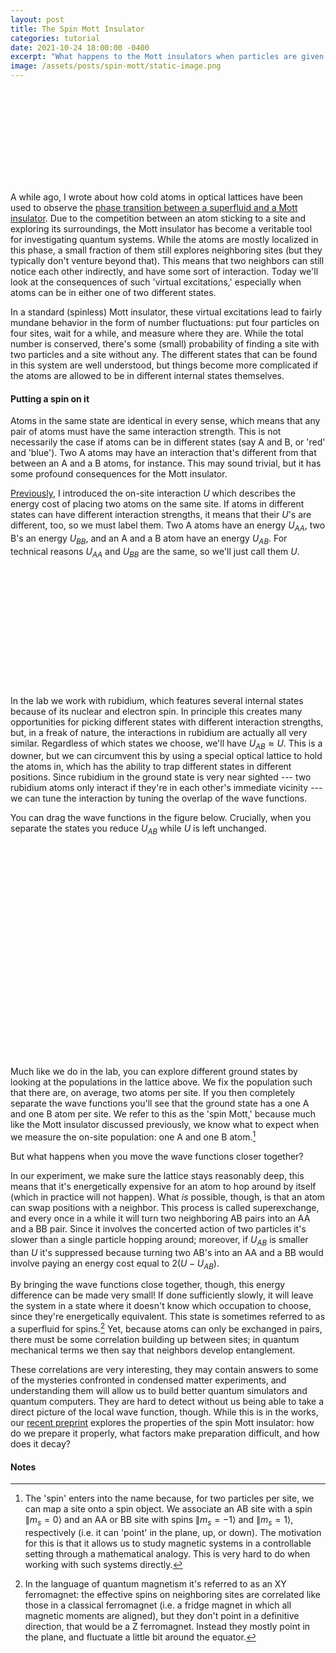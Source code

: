 ```yaml
---
layout: post
title: The Spin Mott Insulator
categories: tutorial
date: 2021-10-24 18:00:00 -0400
excerpt: "What happens to the Mott insulators when particles are given a spin degree of freedom? Or: a foray into quantum magnetism."
image: /assets/posts/spin-mott/static-image.png
---
```


<script src="/assets/d3.v7.min.js"></script>

<style>
.wannier {
    cursor: grab;
}
#latticeInfoBox {
    position: absolute;
    top: 50%;
    left: 50%;
    transform: translateY(-50%) translateX(-50%);
    background-color: #e3e3e3b5;
    padding: 10px;
    font-family: 'DM Mono', monospace;
    text-align: center;
}


</style>

<div id = "lattice-container" style="pad-bottom:20px;">
    <svg id = "spin-dependent-lattice-demo">
    </svg>
</div>

A while ago, I wrote about how cold atoms in optical lattices have been used to observe the [phase transition between a superfluid and a Mott insulator](/tutorial/2021/07/18/mi-to-sf.html). Due to the competition between an atom sticking to a site and exploring its surroundings, the Mott insulator has become a veritable tool for investigating quantum systems. While the atoms are mostly localized in this phase, a small fraction of them still explores neighboring sites (but they typically don't venture beyond that). This means that two neighbors can still notice each other indirectly, and have some sort of interaction. Today we'll look at the consequences of such 'virtual excitations,' especially when atoms can be in either one of two different states.

In a standard (spinless) Mott insulator, these virtual excitations lead to fairly mundane behavior in the form of number fluctuations: put four particles on four sites, wait for a while, and measure where they are. While the total number is conserved, there's some (small) probability of finding a site with two particles and a site without any. The different states that can be found in this system are well understood, but things become more complicated if the atoms are allowed to be in different internal states themselves.

#### Putting a spin on it
Atoms in the same state are identical in every sense, which means that any pair of atoms must have the same interaction strength. This is not necessarily the case if atoms can be in different states (say A and B, or 'red' and 'blue'). Two A atoms may have an interaction that's different from that between an A and a B atoms, for instance. This may sound trivial, but it has some profound consequences for the Mott insulator.

[Previously](/tutorial/2021/07/18/mi-to-sf.html), I introduced the on-site interaction $U$ which describes the energy cost of placing two atoms on the same site. If atoms in different states can have different interaction strengths, it means that their $U$'s are different, too, so we must label them. Two A atoms have an energy $U_{AA}$, two B's an energy $U_{BB}$, and an A and a B atom have an energy $U_{AB}$. For technical reasons $U_{AA}$ and $U_{BB}$ are the same, so we'll just call them $U$.

<div id = "interactions-container" style="padding:20px 0;">
    <svg id = "interaction-scales">
    </svg>
</div>

In the lab we work with rubidium, which features several internal states because of its nuclear and electron spin. In principle this creates many opportunities for picking different states with different interaction strengths, but, in a freak of nature, the interactions in rubidium are actually all very similar. Regardless of which states we choose, we'll have $U_{AB} \approx U$. This is a downer, but we can circumvent this by using a special optical lattice to hold the atoms in, which has the ability to trap different states in different positions. Since rubidium in the ground state is very near sighted --- two rubidium atoms only interact if they're in each other's immediate vicinity --- we can tune the interaction by tuning the overlap of the wave functions.

You can drag the wave functions in the figure below. Crucially, when you separate the states you reduce $U_{AB}$ while $U$ is left unchanged.

<div id = "wannier-container" style="text-align:center;position:relative;padding:20px 0;">
    <svg id = "lattice-phase">
    </svg>
    <svg id = "wannier">
    </svg>
    <p id = "latticeInfoBox" style="opacity:0;">
        Drag the wave functions to change their overlap.
    </p>
</div>

Much like we do in the lab, you can explore different ground states by looking at the populations in the lattice above. We fix the population such that there are, on average, two atoms per site. If you then completely separate the wave functions you'll see that the ground state has a one A and one B atom per site. We refer to this as the 'spin Mott,' because much like the Mott insulator discussed previously, we know what to expect when we measure the on-site population: one A and one B atom.[^1] 

But what happens when you move the wave functions closer together?

In our experiment, we make sure the lattice stays reasonably deep, this means that it's energetically expensive for an atom to hop around by itself (which in practice will not happen). What _is_ possible, though, is that an atom can swap positions with a neighbor. This process is called superexchange, and every once in a while it will turn two neighboring AB pairs into an AA and a BB pair. Since it involves the concerted action of two particles it's slower than a single particle hopping around; moreover, if $U_{AB}$ is smaller than $U$ it's suppressed because turning two AB's into an AA and a BB would involve paying an energy cost equal to $2(U-U_{AB})$.

By bringing the wave functions close together, though, this energy difference can be made very small! If done sufficiently slowly, it will leave the system in a state where it doesn't know which occupation to choose, since they're energetically equivalent. This state is sometimes referred to as a superfluid for spins.[^2] Yet, because atoms can only be exchanged in pairs, there must be some correlation building up between sites; in quantum mechanical terms we then say that neighbors develop entanglement.

These correlations are very interesting, they may contain answers to some of the mysteries confronted in condensed matter experiments, and understanding them will allow us to build better quantum simulators and quantum computers. They are hard to detect without us being able to take a direct picture of the local wave function, though. While this is in the works, our [recent preprint](https://arxiv.org/abs/2110.00354) explores the properties of the spin Mott insulator: how do we prepare it properly, what factors make preparation difficult, and how does it decay? 

#### Notes
[^1]: The 'spin' enters into the name because, for two particles per site, we can map a site onto a spin object. We associate an AB site with a spin $\|m_s=0\rangle$ and an AA or BB site with spins $\|m_s = -1\rangle$ and $\|m_s=1\rangle$, respectively (i.e. it can 'point' in the plane, up, or down). The motivation for this is that it allows us to study magnetic systems in a controllable setting through a mathematical analogy. This is very hard to do when working with such systems directly.

[^2]: In the language of quantum magnetism it's referred to as an XY ferromagnet: the effective spins on neighboring sites are correlated like those in a classical ferromagnet (i.e. a fridge magnet in which all magnetic moments are aligned), but they don't point in a definitive direction, that would be a Z ferromagnet. Instead they mostly point in the plane, and fluctuate a little bit around the equator.

<script src="/assets/posts/spin-mott/spin-mott.js"></script>
